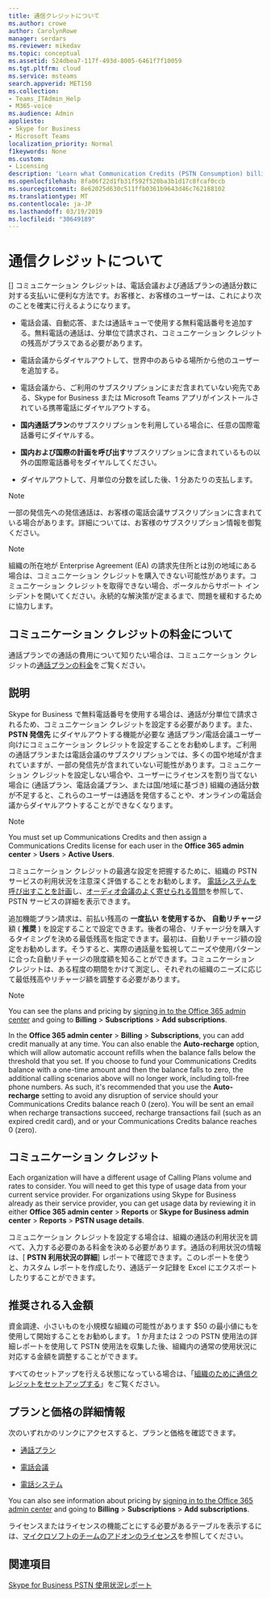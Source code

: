 ```yaml
---
title: 通信クレジットについて
ms.author: crowe
author: CarolynRowe
manager: serdars
ms.reviewer: mikedav
ms.topic: conceptual
ms.assetid: 524dbea7-117f-493d-8005-6461f7f10059
ms.tgt.pltfrm: cloud
ms.service: msteams
search.appverid: MET150
ms.collection:
- Teams_ITAdmin_Help
- M365-voice
ms.audience: Admin
appliesto:
- Skype for Business
- Microsoft Teams
localization_priority: Normal
f1keywords: None
ms.custom:
- Licensing
description: 'Learn what Communication Credits (PSTN Consumption) billing, how to find rates, and what services you get. '
ms.openlocfilehash: 8fa06f22d1fb31f592f520ba3b1d17c8fcaf0ccb
ms.sourcegitcommit: 8e62025d630c511ffb0361b9643d46c762188102
ms.translationtype: MT
ms.contentlocale: ja-JP
ms.lasthandoff: 03/19/2019
ms.locfileid: "30649189"
---
```

# <a name="what-are-communications-credits"></a>通信クレジットについて

[] コミュニケーション クレジットは、電話会議および通話プランの通話分数に対する支払いに便利な方法です。お客様と、お客様のユーザーは、これにより次のことを確実に行えるようになります。
  
- 電話会議、自動応答、または通話キューで使用する無料電話番号を追加する。無料電話の通話は、分単位で請求され、コミュニケーション クレジットの残高がプラスである必要があります。
    
- 電話会議からダイヤルアウトして、世界中のあらゆる場所から他のユーザーを追加する。
    
- 電話会議から、ご利用のサブスクリプションにまだ含まれていない宛先である、Skype for Business または Microsoft Teams アプリがインストールされている携帯電話にダイヤルアウトする。
    
- **国内通話プラン**のサブスクリプションを利用している場合に、任意の国際電話番号にダイヤルする。
    
- **国内および国際の計画を呼び出す**サブスクリプションに含まれているもの以外の国際電話番号をダイヤルしてください。
    
- ダイヤルアウトして、月単位の分数を試した後、1 分あたりの支払します。
    
> [!NOTE]
> 一部の発信先への発信通話は、お客様の電話会議サブスクリプションに含まれている場合があります。詳細については、お客様のサブスクリプション情報を御覧ください。 
  
> [!NOTE]
> 組織の所在地が Enterprise Agreement (EA) の請求先住所とは別の地域にある場合は、コミュニケーション クレジットを購入できない可能性があります。コミュニケーション クレジットを取得できない場合、ポータルからサポート インシデントを開いてください。永続的な解決策が定まるまで、問題を緩和するために協力します。 
  
## <a name="what-are-the-communications-credits-rates"></a>コミュニケーション クレジットの料金について

通話プランでの通話の費用について知りたい場合は、コミュニケーション クレジットの[通話プランの料金](https://products.office.com/en-us/microsoft-teams/online-meeting-solutions#Rates)をご覧ください。
  
## <a name="what-is-it"></a>説明

Skype for Business で無料電話番号を使用する場合は、通話が分単位で請求されるため、コミュニケーション クレジットを設定する必要があります。また、 **PSTN 発信先** にダイヤルアウトする機能が必要な 通話プラン/電話会議ユーザー向けにコミュニケーション クレジットを設定することをお勧めします。ご利用の通話プランまたは電話会議のサブスクリプションでは、多くの国や地域が含まれていますが、一部の発信先が含まれていない可能性があります。コミュニケーション クレジットを設定しない場合や、ユーザーにライセンスを割り当てない場合に (通話プラン、電話会議プラン、または国/地域に基づき) 組織の通話分数が不足すると、これらのユーザーは通話を発信することや、オンラインの電話会議からダイヤルアウトすることができなくなります。
  
> [!NOTE]
> You must set up Communications Credits and then assign a Communications Credits license for each user in the **Office 365 admin center** > **Users** > **Active Users**. 
  
コミュニケーション クレジットの最適な設定を把握するために、組織の PSTN サービスの利用状況を注意深く評価することをお勧めします。 [電話システムを呼び出すことを計画](calling-plan-landing-page.md)し、[オーディオ会議のよく寄せられる質問](Audio-Conferencing-common-questions.md)を参照して、PSTN サービスの詳細を表示できます。
  
追加機能プラン請求は、前払い残高の **一度払い** **を使用するか、** **自動リチャージ** 額 ( **推奨** ) を設定することで設定できます。後者の場合、リチャージ分を購入するタイミングを決める最低残高を指定できます。最初は、自動リチャージ額の設定をお勧めします。そうすると、実際の通話量を監視してニーズや使用パターンに合った自動リチャージの限度額を知ることができます。コミュニケーション クレジットは、ある程度の期間をかけて測定し、それぞれの組織のニーズに応じて最低残高やリチャージ額を調整する必要があります。
  
> [!NOTE]
> You can see the plans and pricing by [signing in to the Office 365 admin center](https://portal.office.com/adminportal/home?add=sub&amp;adminportal=1#/catalog) and going to **Billing** > **Subscriptions** > **Add subscriptions**. 
  
In the **Office 365 admin center** > **Billing** > **Subscriptions**, you can add credit manually at any time. You can also enable the **Auto-recharge** option, which will allow automatic account refills when the balance falls below the threshold that you set. If you choose to fund your Communications Credits balance with a one-time amount and then the balance falls to zero, the additional calling scenarios above will no longer work, including toll-free phone numbers. As such, it's recommended that you use the **Auto-recharge** setting to avoid any disruption of service should your Communications Credits balance reach 0 (zero). You will be sent an email when recharge transactions succeed, recharge transactions fail (such as an expired credit card), and or your Communications Credits balance reaches 0 (zero).
  
## <a name="communications-credits"></a>コミュニケーション クレジット

Each organization will have a different usage of Calling Plans volume and rates to consider. You will need to get this type of usage data from your current service provider. For organizations using Skype for Business already as their service provider, you can get usage data by reviewing it in either **Office 365 admin center** > **Reports** or **Skype for Business admin center** > **Reports** > **PSTN usage details**.
  
コミュニケーション クレジットを設定する場合は、組織の通話の利用状況を調べて、入力する必要のある料金を決める必要があります。通話の利用状況の情報は、[ **PSTN 利用状況の詳細**] レポートで確認できます。このレポートを使うと、カスタム レポートを作成したり、通話データ記録を Excel にエクスポートしたりすることができます。
  
## <a name="recommended-funding-amounts"></a>推奨される入金額

資金調達、小さいものを小規模な組織の可能性があります $50 の最小値にもを使用して開始することをお勧めします。 1 か月または 2 つの PSTN 使用法の詳細レポートを使用して PSTN 使用法を収集した後、組織内の通常の使用状況に対応する金額を調整することができます。
  
すべてのセットアップを行える状態になっている場合は、「[組織のために通信クレジットをセットアップする](set-up-communications-credits-for-your-organization.md)」をご覧ください。
  
## <a name="want-to-know-about-plans-and-pricing"></a>プランと価格の詳細情報

次のいずれかのリンクにアクセスすると、プランと価格を確認できます。
  
- [通話プラン](https://go.microsoft.com/fwlink/?linkid=799761)
    
- [電話会議](https://go.microsoft.com/fwlink/?linkid=799762)
    
- [電話システム](https://go.microsoft.com/fwlink/?linkid=799763 )
    
You can also see information about pricing by [signing in to the Office 365 admin center](https://portal.office.com/adminportal/home?add=sub&amp;adminportal=1#/catalog) and going to **Billing** > **Subscriptions** > **Add subscriptions**.
  
ライセンスまたはライセンスの機能ごとにする必要があるテーブルを表示するには、[マイクロソフトのチームのアドオンのライセンス](teams-add-on-licensing/microsoft-teams-add-on-licensing.md)を参照してください。
  
## <a name="related-topics"></a>関連項目
[Skype for Business PSTN 使用状況レポート](/SkypeForBusiness/skype-for-business-online-reporting/pstn-usage-report)

  
 
